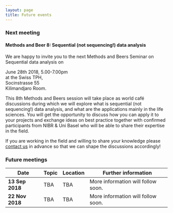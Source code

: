 ```yaml
---
layout: page
title: Future events
---
```


### Next meeting


#### Methods and Beer 8: Sequential (not sequencing!) data analysis ####

We are happy to invite you to the next Methods and Beers Seminar on Sequential data analysis on  

June 28th 2018, 5.00-7.00pm  
at the Swiss TPH,  
Socinstrasse 55  
Kilimandjaro Room.

This 8th Methods and Beers session will take place as world café discussions during which we will explore what is sequential (not sequencing!) data analysis, and what are the applications mainly in the life sciences.
You will get the opportunity to discuss how you can apply it to your projects and exchange ideas on best practice together with confirmed participants from NIBR & Uni Basel who will be able to share their expertise in the field.

If you are working in the field and willing to share your knowledge please [contact us][link contact] in advance so that we can shape the discussions accordingly!

### Future meetings

| Date   | Topic   | Location   | Further information   |
|---|---|---|---|
| **13 Sep 2018** | TBA | TBA |  More information will follow soon. |
| **22 Nov 2018** | TBA | TBA |  More information will follow soon. |




[link contact]:/contact
